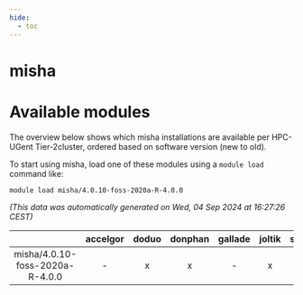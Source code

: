 ```yaml
---
hide:
  - toc
---
```


misha
=====

# Available modules


The overview below shows which misha installations are available per HPC-UGent Tier-2cluster, ordered based on software version (new to old).

To start using misha, load one of these modules using a `module load` command like:

```shell
module load misha/4.0.10-foss-2020a-R-4.0.0
```

*(This data was automatically generated on Wed, 04 Sep 2024 at 16:27:26 CEST)*  

| |accelgor|doduo|donphan|gallade|joltik|shinx|skitty|
| :---: | :---: | :---: | :---: | :---: | :---: | :---: | :---: |
|misha/4.0.10-foss-2020a-R-4.0.0|-|x|x|-|x|-|x|
